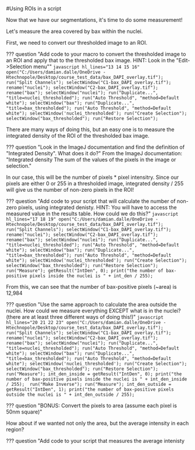 #Using ROIs in a script

Now that we have our segmentations, it's time to do some measurement!

Let's measure the area covered by bax within the nuclei.

First, we need to convert our thresholded image to an ROI. 

??? question "Add code to your macro to convert the thresholded image to an ROI and apply that to the thresholded bax image. HINT: Look in the "Edit->Selection menu""
    ```javascript hl_lines="13 14 15 16"
    open("C:/Users/damian.dalle/OneDrive - Htechnopole/Desktop/course_test_data/bax_DAPI_overlay.tif");
    run("Split Channels");
    selectWindow("C1-bax_DAPI_overlay.tif");
    rename("nuclei");
    selectWindow("C2-bax_DAPI_overlay.tif");
    rename("bax");
    selectWindow("nuclei");
    run("Duplicate...", "title=nuclei_thresholded");
    run("Auto Threshold", "method=Default white");
    selectWindow("bax");
    run("Duplicate...", "title=bax_thresholded");
    run("Auto Threshold", "method=Default white");
    selectWindow('nuclei_thresholded');
    run("Create Selection");
    selectWindow("bax_thresholded");
    run("Restore Selection");
    ```

There are many ways of doing this, but an easy one is to measure the integrated density of the ROI of the thresholded bax image.



??? question "Look in the ImageJ documentation and find the definition of "Integrated Density". What does it do?"
    From the ImageJ documentation: "Integrated density The sum of the values of the pixels in the image or selection."




 In our case, this will be the number of pixels * pixel intensitry. Since our pixels are either 0 or 255 in a thresholded image, integrated density / 255 will give us the number of non-zero pixels in the ROI!

??? question "Add code to your script that will calculate the number of non-zero pixels, using integrated denisty. HINT: You will have to access the measured value in the results table. How could we do this?"
    ```javascript hl_lines="17 18 19"
    open("C:/Users/damian.dalle/OneDrive - Htechnopole/Desktop/course_test_data/bax_DAPI_overlay.tif");
    run("Split Channels");
    selectWindow("C1-bax_DAPI_overlay.tif");
    rename("nuclei");
    selectWindow("C2-bax_DAPI_overlay.tif");
    rename("bax");
    selectWindow("nuclei");
    run("Duplicate...", "title=nuclei_thresholded");
    run("Auto Threshold", "method=Default white");
    selectWindow("bax");
    run("Duplicate...", "title=bax_thresholded");
    run("Auto Threshold", "method=Default white");
    selectWindow('nuclei_thresholded');
    run("Create Selection");
    selectWindow("bax_thresholded");
    run("Restore Selection");
    run("Measure");
    getResult("IntDen", 0);
    print("the number of bax-positive pixels inside the nuclei is " + int_den / 255); 
    ```

From this, we can see that the number of bax-positive pixels (~area) is 12,984

??? question "Use the same approach to calculate the area outside the nuclei. How could we measure everything EXCEPT what is in the nuclei? (there are at least three different ways of doing this!)"
    ```javascript hl_lines="20 21 22 23"
    open("C:/Users/damian.dalle/OneDrive - Htechnopole/Desktop/course_test_data/bax_DAPI_overlay.tif");
    run("Split Channels");
    selectWindow("C1-bax_DAPI_overlay.tif");
    rename("nuclei");
    selectWindow("C2-bax_DAPI_overlay.tif");
    rename("bax");
    selectWindow("nuclei");
    run("Duplicate...", "title=nuclei_thresholded");
    run("Auto Threshold", "method=Default white");
    selectWindow("bax");
    run("Duplicate...", "title=bax_thresholded");
    run("Auto Threshold", "method=Default white");
    selectWindow('nuclei_thresholded');
    run("Create Selection");
    selectWindow("bax_thresholded");
    run("Restore Selection");
    run("Measure");
    int_den_inside = getResult("IntDen", 0);
    print("the number of bax-positive pixels inside the nuclei is " + int_den_inside / 255); 
    run("Make Inverse");
    run("Measure");
    int_den_outside = getResult("IntDen", 1);
    print("the number of bax-positive pixels outside the nuclei is " + int_den_outside / 255); 
    ```

??? question "BONUS: Convert the pixels to area (assume each pixel is 50nm square)"


How about if we wanted not only the area, but the average intensity in each region?

??? question "Add code to your script that measures the average intenisty 


    